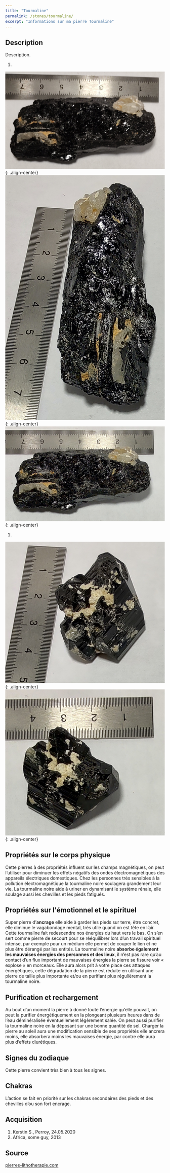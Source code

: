 ```yaml
---
title: "Tourmaline"
permalink: /stones/tourmaline/
excerpt: "Informations sur ma pierre Tourmaline"
---
```


## Description
Description.

1. <br>
![Tourmaline](/images/stones/Tourmaline_Kerstin_20200524_1.jpg "Tourmaline"){: .align-center}
<br>
![Tourmaline](/images/stones/Tourmaline_Kerstin_20200524_2.jpg "Tourmaline"){: .align-center}
<br>
![Tourmaline](/images/stones/Tourmaline_Kerstin_20200524_3.jpg "Tourmaline"){: .align-center}
1. <br>
![Tourmaline](/images/stones/Tourmaline_Africa_2013_1.jpg "Tourmaline"){: .align-center}
<br>
![Tourmaline](/images/stones/Tourmaline_Africa_2013_2.jpg "Tourmaline"){: .align-center}


## Propriétés sur le corps physique

Cette pierres à des propriétés influent sur les champs magnétiques, on peut l’utiliser pour diminuer les effets négatifs des ondes électromagnétiques des appareils électriques domestiques. Chez les personnes très sensibles à la pollution électromagnétique la tourmaline noire soulagera grandement leur vie. La tourmaline noire aide à uriner en dynamisant le système rénale, elle soulage aussi les chevilles et les pieds fatigués.


## Propriétés sur l'émotionnel et le spirituel

Super pierre d’**ancrage** elle aide à garder les pieds sur terre, être concret, elle diminue le vagabondage mental, très utile quand on est tête en l’air. Cette tourmaline fait redescendre nos énergies du haut vers le bas. On s’en sert comme pierre de secourt pour se rééquilibrer lors d’un travail spirituel intense, par exemple pour un médium elle permet de couper le lien et ne plus être dérangé par les entités. La tourmaline noire **absorbe également les mauvaises énergies des personnes et des lieux**, il n’est pas rare qu’au contact d’un flux important de mauvaises énergies la pierre se fissure voir « explose » en morceaux. Elle aura alors prit à votre place ces attaques énergétiques, cette dégradation de la pierre est  réduite en utilisant une pierre de taille plus importante et/ou en purifiant plus régulièrement la tourmaline noire.


## Purification et rechargement

Au bout d’un moment la pierre à donné toute l’énergie qu’elle pouvait, on peut la purifier énergétiquement en la plongeant plusieurs heures dans de l’eau déminéralisée éventuellement légèrement salée. On peut aussi purifier la tourmaline noire en la déposant sur une bonne quantité de sel. Charger la pierre au soleil aura une modification sensible de ses propriétés elle ancrera moins, elle absorbera moins les mauvaises énergie, par contre elle aura plus d’effets diurétiques.


## Signes du zodiaque
Cette pierre convient très bien à tous les signes.


## Chakras
L’action se fait en priorité sur les chakras secondaires des pieds et des chevilles d’ou son fort encrage.


## Acquisition
1. Kerstin S., Perroy, 24.05.2020
1. Africa, some guy, 2013


## Source

[pierres-lithotherapie.com](https://www.pierres-lithotherapie.com/tourmaline-noire-proprietes/)
